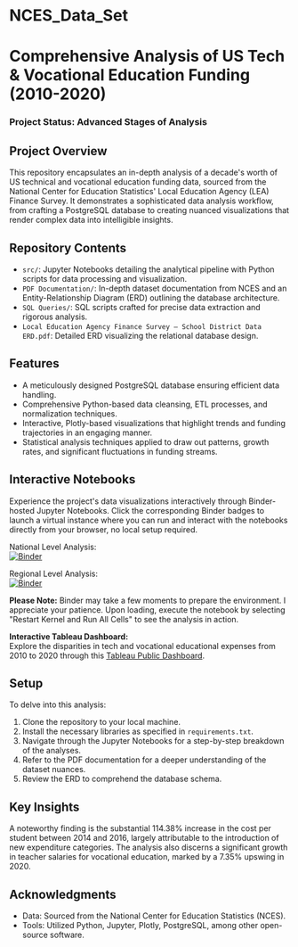 # NCES_Data_Set  
# Comprehensive Analysis of US Tech & Vocational Education Funding (2010-2020)

### Project Status: Advanced Stages of Analysis

## Project Overview

This repository encapsulates an in-depth analysis of a decade's worth of US technical and vocational education funding data, sourced from the National Center for Education Statistics' Local Education Agency (LEA) Finance Survey. It demonstrates a sophisticated data analysis workflow, from crafting a PostgreSQL database to creating nuanced visualizations that render complex data into intelligible insights.

## Repository Contents

- `src/`: Jupyter Notebooks detailing the analytical pipeline with Python scripts for data processing and visualization.
- `PDF Documentation/`: In-depth dataset documentation from NCES and an Entity-Relationship Diagram (ERD) outlining the database architecture.
- `SQL Queries/`: SQL scripts crafted for precise data extraction and rigorous analysis.
- `Local Education Agency Finance Survey – School District Data ERD.pdf`: Detailed ERD visualizing the relational database design.

## Features

- A meticulously designed PostgreSQL database ensuring efficient data handling.
- Comprehensive Python-based data cleansing, ETL processes, and normalization techniques.
- Interactive, Plotly-based visualizations that highlight trends and funding trajectories in an engaging manner.
- Statistical analysis techniques applied to draw out patterns, growth rates, and significant fluctuations in funding streams.

## Interactive Notebooks

Experience the project's data visualizations interactively through Binder-hosted Jupyter Notebooks. Click the corresponding Binder badges to launch a virtual instance where you can run and interact with the notebooks directly from your browser, no local setup required.

National Level Analysis:  
[![Binder](https://mybinder.org/badge_logo.svg)](https://mybinder.org/v2/gh/jacobc5266/NCES_Data_Set/main?labpath=src%2FLEA_Finance_Data_National_Level_Analysis.ipynb)

Regional Level Analysis:  
[![Binder](https://mybinder.org/badge_logo.svg)](https://mybinder.org/v2/gh/jacobc5266/NCES_Data_Set/main?labpath=src%2FLEA_Finance_Data_Regional_Level_Analysis.ipynb)

**Please Note:** Binder may take a few moments to prepare the environment. I appreciate your patience. Upon loading, execute the notebook by selecting "Restart Kernel and Run All Cells" to see the analysis in action.

**Interactive Tableau Dashboard:**  
Explore the disparities in tech and vocational educational expenses from 2010 to 2020 through this [Tableau Public Dashboard](https://public.tableau.com/app/profile/jacob.candelaria/viz/TechVocationalEducationalExpenseDisparities20102020/TechVocationalEducationSpendingDisparities).

## Setup

To delve into this analysis:

1. Clone the repository to your local machine.
2. Install the necessary libraries as specified in `requirements.txt`.
3. Navigate through the Jupyter Notebooks for a step-by-step breakdown of the analyses.
4. Refer to the PDF documentation for a deeper understanding of the dataset nuances.
5. Review the ERD to comprehend the database schema.

## Key Insights

A noteworthy finding is the substantial 114.38% increase in the cost per student between 2014 and 2016, largely attributable to the introduction of new expenditure categories. The analysis also discerns a significant growth in teacher salaries for vocational education, marked by a 7.35% upswing in 2020.

## Acknowledgments

- Data: Sourced from the National Center for Education Statistics (NCES).
- Tools: Utilized Python, Jupyter, Plotly, PostgreSQL, among other open-source software.
